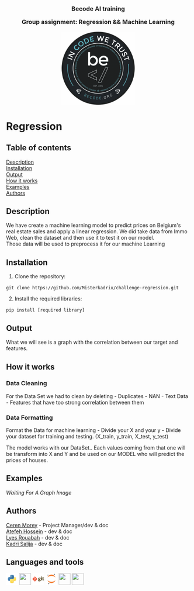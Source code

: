 <div align = "center">

<h3>Becode AI training

Group assignment: Regression && Machine Learning</h3>


<img width = "200" src = /images/BeCode_Logo.png>
</div>


# Regression

## Table of contents
[Description](#Description)  
[Installation](#Installation)  
[Output](#Output)  
[How it works](#How-it-works)  
[Examples](#Examples)  
[Authors](#Authors)

## Description

We have create a machine learning model to predict prices on Belgium's real estate sales and apply a linear regression.
We did take data from Immo Web, clean the dataset and then use it to test it on our model.  
Those data will be used to preprocess it for our machine Learning


## Installation
1. Clone the repository:
```
git clone https://github.com/Misterkadrix/challenge-regression.git
``` 
2. Install the required libraries:
```
pip install [required library]
```

## Output

What we will see is a graph with the correlation between our target and features. 

## How it works
<h3> Data Cleaning </h3>
For the Data Set we had to clean by deleting  
  - Duplicates  
  - NAN  
  - Text Data  
  - Features that have too strong correlation between them  
  
<h3> Data Formatting </h3>
Format the Data for machine learning  
  - Divide your X and your y  
  - Divide your dataset for training and testing. (X_train, y_train, X_test, y_test)  

The model works with our DataSet.. Each values coming from that one will be transform into X and Y and be used on our MODEL who will predict the prices of houses.

## Examples
  
  *Waiting For A Graph Image*

## Authors
[Ceren Morey](https://github.com/c-morey) - Project Manager/dev & doc  
[Atefeh Hossein](https://github.com/atefehhosseinniay) - dev & doc  
[Lyes Rouabah](https://github.com/lyesds) - dev & doc  
[Kadri Salija](https://github.com/Misterkadrix?tab=repositories) - dev & doc


## Languages and tools
<p float="left">
<img height="32" width="32" src='https://raw.githubusercontent.com/github/explore/80688e429a7d4ef2fca1e82350fe8e3517d3494d/topics/python/python.png'>
<img height="32" width="32" src="https://image.flaticon.com/icons/png/512/25/25231.png" />
<img height="32" width="32" src='https://raw.githubusercontent.com/github/explore/80688e429a7d4ef2fca1e82350fe8e3517d3494d/topics/git/git.png'>
<img height="32" width="32" src="https://raw.githubusercontent.com/github/explore/80688e429a7d4ef2fca1e82350fe8e3517d3494d/topics/jupyter-notebook/jupyter-notebook.png" />
<img height="32" width="32" src="https://pbs.twimg.com/profile_images/1187765724451868673/uVw1PWA7_400x400.png" />
<img height="32" width="32" src="https://cdn.geotribu.fr/img/logos-icones/logiciels_librairies/plotly.png" />
</p>
